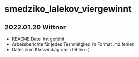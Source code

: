 # smedziko_lalekov_viergewinnt

## 2022.01.20 Wittner
* README Datei hat gefehlt
* Arbeitsberichte für jedes Teammitglied im Format .md fehlen
* Daten zum Klassendiagramm fehlen :(
